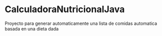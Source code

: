 # CalculadoraNutricionalJava
Proyecto para generar automaticamente una lista de comidas automatica basada en una dieta dada
